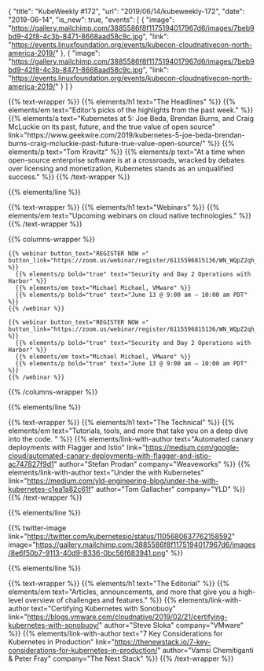{
  "title": "KubeWeekly #172",
  "url": "2019/06/14/kubeweekly-172",
  "date": "2019-06-14",
  "is_new": true,
  "events": [
    {
      "image": "https://gallery.mailchimp.com/3885586f8f1175194017967d6/images/7beb9bd9-42f8-4c3b-8471-8668aad58c9c.jpg",
      "link": "https://events.linuxfoundation.org/events/kubecon-cloudnativecon-north-america-2019/"
    },
    {
      "image": "https://gallery.mailchimp.com/3885586f8f1175194017967d6/images/7beb9bd9-42f8-4c3b-8471-8668aad58c9c.jpg",
      "link": "https://events.linuxfoundation.org/events/kubecon-cloudnativecon-north-america-2019/"
    }
  ]
}

<div class="content">
  <!-- The Headlines -->
  {{% text-wrapper %}}
    {{% elements/h1 text="The Headlines" %}}
    {{% elements/em text="Editor’s picks of the highlights from the past week." %}}
    {{% elements/a
      text="Kubernetes at 5: Joe Beda, Brendan Burns, and Craig McLuckie on its past, future, and the true value of open source"
      link="https://www.geekwire.com/2019/kubernetes-5-joe-beda-brendan-burns-craig-mcluckie-past-future-true-value-open-source/"
    %}}
    {{% elements/p text="Tom Kravitz" %}}
    {{% elements/p text="At a time when open-source enterprise software is at a crossroads, wracked by debates over licensing and monetization, Kubernetes stands as an unqualified success." %}}
  {{% /text-wrapper %}}

  {{% elements/line %}}

  <!-- Webinars -->
  {{% text-wrapper %}}
    {{% elements/h1 text="Webinars" %}}
    {{% elements/em text="Upcoming webinars on cloud native technologies." %}}
  {{% /text-wrapper %}}

  {{% columns-wrapper %}}

    {{% webinar button_text="REGISTER NOW »" button_link="https://zoom.us/webinar/register/6115596815136/WN_WQpZ2qh_SZylOJETUzGelA" %}}
      {{% elements/p bold="true" text="Security and Day 2 Operations with Harbor" %}}
      {{% elements/em text="Michael Michael, VMware" %}}
      {{% elements/p bold="true" text="June 13 @ 9:00 am – 10:00 am PDT" %}}
    {{% /webinar %}}

    {{% webinar button_text="REGISTER NOW »" button_link="https://zoom.us/webinar/register/6115596815136/WN_WQpZ2qh_SZylOJETUzGelA" %}}
      {{% elements/p bold="true" text="Security and Day 2 Operations with Harbor" %}}
      {{% elements/em text="Michael Michael, VMware" %}}
      {{% elements/p bold="true" text="June 13 @ 9:00 am – 10:00 am PDT" %}}
    {{% /webinar %}}

  {{% /columns-wrapper %}}

  {{% elements/line %}}

  <!-- The Technical-->
  {{% text-wrapper %}}
    {{% elements/h1 text="The Technical" %}}
    {{% elements/em text="Tutorials, tools, and more that take you on a deep dive into the code. " %}}
    {{% elements/link-with-author
      text="Automated canary deployments with Flagger and Istio"
      link="https://medium.com/google-cloud/automated-canary-deployments-with-flagger-and-istio-ac747827f9d1"
      author="Stefan Prodan"
      company="Weaveworks"
    %}}
    {{% elements/link-with-author
      text="Under the  with Kubernetes"
      link="https://medium.com/yld-engineering-blog/under-the-with-kubernetes-c1ea1a82c61f"
      author="Tom Gallacher"
      company="YLD"
    %}}
  {{% /text-wrapper %}}

  {{% elements/line %}}

  <!-- Twitter image -->
  {{% twitter-image
    link="https://twitter.com/kubernetesio/status/1105680637762158592"
    image="https://gallery.mailchimp.com/3885586f8f1175194017967d6/images/8e6f50b7-9113-40d9-8336-0bc56f683941.png"
  %}}

  {{% elements/line %}}

  <!-- The Editorial -->
  {{% text-wrapper %}}
    {{% elements/h1 text="The Editorial" %}}
    {{% elements/em text="Articles, announcements, and more that give you a high-level overview of challenges and features." %}}
    {{% elements/link-with-author
      text="Certifying Kubernetes with Sonobuoy"
      link="https://blogs.vmware.com/cloudnative/2019/02/21/certifying-kubernetes-with-sonobuoy/"
      author="Steve Sloka"
      company="VMware"
    %}}
    {{% elements/link-with-author
      text="7 Key Considerations for Kubernetes in Production"
      link="https://thenewstack.io/7-key-considerations-for-kubernetes-in-production/"
      author="Vamsi Chemitiganti & Peter Fray"
      company="The Next Stack"
    %}}
  {{% /text-wrapper %}}

</div>


